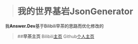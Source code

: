 > # **我的世界基岩JsonGenerator**
我**Answer.Dev**基于Bilibili早茶的思路而优化修改的

> ##**早茶主页**
Bilibili[主页](https://b23.tv/ytiMr4C)
Github[个人主页](https://github.com/Zao-chen/)
